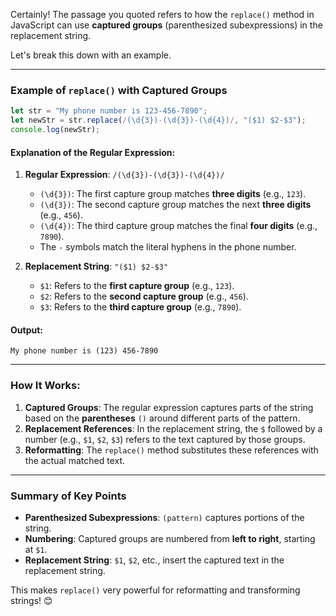 Certainly! The passage you quoted refers to how the `replace()` method in JavaScript can use **captured groups** (parenthesized subexpressions) in the replacement string.

Let's break this down with an example.

---

### Example of `replace()` with Captured Groups

```javascript
let str = "My phone number is 123-456-7890";
let newStr = str.replace(/(\d{3})-(\d{3})-(\d{4})/, "($1) $2-$3");
console.log(newStr);
```

#### Explanation of the Regular Expression:

1. **Regular Expression**: `/(\d{3})-(\d{3})-(\d{4})/`  
   - `(\d{3})`: The first capture group matches **three digits** (e.g., `123`).  
   - `(\d{3})`: The second capture group matches the next **three digits** (e.g., `456`).  
   - `(\d{4})`: The third capture group matches the final **four digits** (e.g., `7890`).  
   - The `-` symbols match the literal hyphens in the phone number.

2. **Replacement String**: `"($1) $2-$3"`  
   - `$1`: Refers to the **first capture group** (e.g., `123`).  
   - `$2`: Refers to the **second capture group** (e.g., `456`).  
   - `$3`: Refers to the **third capture group** (e.g., `7890`).  

#### Output:

```
My phone number is (123) 456-7890
```

---

### How It Works:

1. **Captured Groups**: The regular expression captures parts of the string based on the **parentheses** `()` around different parts of the pattern.  
2. **Replacement References**: In the replacement string, the `$` followed by a number (e.g., `$1`, `$2`, `$3`) refers to the text captured by those groups.  
3. **Reformatting**: The `replace()` method substitutes these references with the actual matched text.

---

### Summary of Key Points

- **Parenthesized Subexpressions**: `(pattern)` captures portions of the string.  
- **Numbering**: Captured groups are numbered from **left to right**, starting at `$1`.  
- **Replacement String**: `$1`, `$2`, etc., insert the captured text in the replacement string.

This makes `replace()` very powerful for reformatting and transforming strings! 😊
